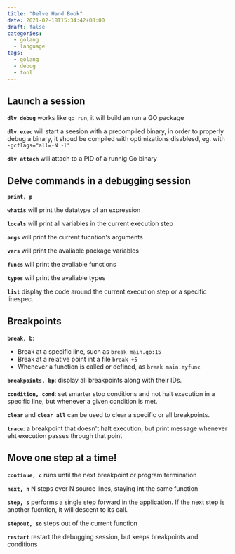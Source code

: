 ```yaml
---
title: "Delve Hand Book"
date: 2021-02-18T15:34:42+08:00
draft: false
categories:
  - golang
  - language
tags:
  - golang
  - debug
  - tool
---
```


## Launch a session

**`dlv debug`** works like `go run`, it will build an run a GO package

**`dlv exec`** will start a seesion with a precompiled binary, in order to properly debug a binary,
          it shoud be compiled with optimizations disablesd, eg. with `-gcflags="all=-N -l"`

**`dlv attach`** will attach to a PID of a runnig Go binary

## Delve commands in a debugging session

**`print, p`**

**`whatis`** will print the datatype of an expression

**`locals`** will print all variables in the current execution step

**`args`** will print the current fucntion's arguments

**`vars`** will print the avaliable package variables

**`funcs`** will print the avaliable functions

**`types`** will print the avaliable types

**`list`** display the code around the current execution step or a specific linespec.

## Breakpoints

**`break, b`**:
- Break at a specific line, sucn as `break main.go:15`
- Break at a relative point int a file `break +5`
- Whenever a function is called or defined, as `break main.myfunc`

**`breakpoints, bp`**: display all breakpoints along with their IDs.

**`condition, cond`**: set smarter stop conditions and not halt execution in a specific line, but whenever a
given condition is met.

**`clear`** and **`clear all`** can be used to clear a specific or all breakpoints.

**`trace`**: a breakpoint that doesn't halt execution, but print message whenever eht execution passes
through that point

## Move one step at a time!

**`continue, c`** runs until the next breakpoint or program termination

**`next, n`** N steps over N source lines, staying int the same function

**`step, s`** performs a single step forward in the application. If the next step is another fucntion,
it will descent to its call.

**`stepout, so`** steps out of the current function

**`restart`** restart the debugging session, but keeps breakpoints and conditions

